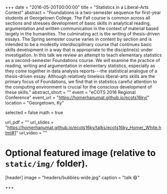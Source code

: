 +++
date = "2016-05-20T00:00:00"
title = "Statistics in a Liberal-Arts Context"
abstract = "Foundations is a two-semester sequence for first-year students at Georgetown College. The Fall course is common across all sections and stresses development of basic skills in analytical reading, argumentation and written communication in the context of material based largely in the humanities. The culminating act is the writing of thesis-driven essays. The Spring semester course varies in content by section and is intended to be a modestly interdiscipilinary course that continues basic skills development in a way that is appropriate to the discipline(s) under investigation. In this talk we review an attempt to teach elementary statistics as a second-semester Foundations course. We will examine the practice of reading, writing and argumentation in elementary statistics, especially as they come together in data analysis reports---the statistical analogue of a thesis-driven essay. Although relatively timeless liberal-arts skills are the primary focus of Foundations, we find that in statistics careful attention to the computing environment is crucial for the conscious development of these skills."
abstract_short = ""
event = "eCOTS 2016 Regional Conference"
event_url = "https://homerhanumat.github.io/ecots16ky/"
location = "Georgetown, Ky"

selected = false
math = true

url_pdf = ""
url_slides = "https://homerhanumat.github.io/ecots16ky/talks/ecots16ky_Homer_White.html#1"
url_video = ""

# Optional featured image (relative to `static/img/` folder).
[header]
image = "headers/bubbles-wide.jpg"
caption = "talk :smile:"

+++
